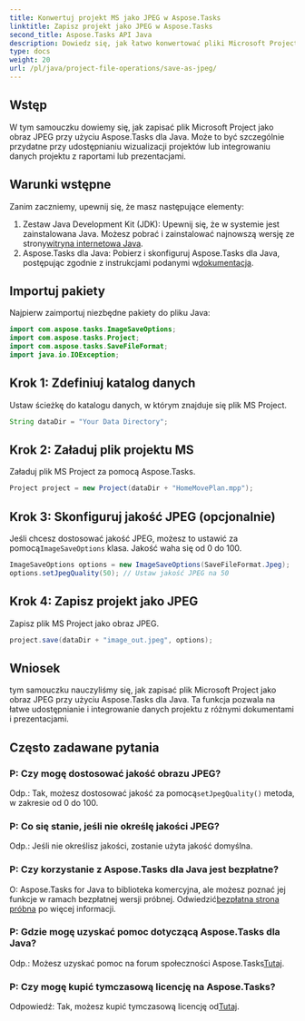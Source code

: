 ```yaml
---
title: Konwertuj projekt MS jako JPEG w Aspose.Tasks
linktitle: Zapisz projekt jako JPEG w Aspose.Tasks
second_title: Aspose.Tasks API Java
description: Dowiedz się, jak łatwo konwertować pliki Microsoft Project na obrazy JPEG za pomocą Aspose.Tasks dla Java. Zwiększ swoją produktywność.
type: docs
weight: 20
url: /pl/java/project-file-operations/save-as-jpeg/
---
```

## Wstęp
W tym samouczku dowiemy się, jak zapisać plik Microsoft Project jako obraz JPEG przy użyciu Aspose.Tasks dla Java. Może to być szczególnie przydatne przy udostępnianiu wizualizacji projektów lub integrowaniu danych projektu z raportami lub prezentacjami.
## Warunki wstępne
Zanim zaczniemy, upewnij się, że masz następujące elementy:
1.  Zestaw Java Development Kit (JDK): Upewnij się, że w systemie jest zainstalowana Java. Możesz pobrać i zainstalować najnowszą wersję ze strony[witryna internetowa Java](https://www.oracle.com/java/technologies/javase-jdk11-downloads.html).
2.  Aspose.Tasks dla Java: Pobierz i skonfiguruj Aspose.Tasks dla Java, postępując zgodnie z instrukcjami podanymi w[dokumentacja](https://reference.aspose.com/tasks/java/).

## Importuj pakiety
Najpierw zaimportuj niezbędne pakiety do pliku Java:
```java
import com.aspose.tasks.ImageSaveOptions;
import com.aspose.tasks.Project;
import com.aspose.tasks.SaveFileFormat;
import java.io.IOException;
```
## Krok 1: Zdefiniuj katalog danych
Ustaw ścieżkę do katalogu danych, w którym znajduje się plik MS Project.
```java
String dataDir = "Your Data Directory";
```
## Krok 2: Załaduj plik projektu MS
Załaduj plik MS Project za pomocą Aspose.Tasks.
```java
Project project = new Project(dataDir + "HomeMovePlan.mpp");
```
## Krok 3: Skonfiguruj jakość JPEG (opcjonalnie)
 Jeśli chcesz dostosować jakość JPEG, możesz to ustawić za pomocą`ImageSaveOptions` klasa. Jakość waha się od 0 do 100.
```java
ImageSaveOptions options = new ImageSaveOptions(SaveFileFormat.Jpeg);
options.setJpegQuality(50); // Ustaw jakość JPEG na 50
```
## Krok 4: Zapisz projekt jako JPEG
Zapisz plik MS Project jako obraz JPEG.
```java
project.save(dataDir + "image_out.jpeg", options);
```

## Wniosek
tym samouczku nauczyliśmy się, jak zapisać plik Microsoft Project jako obraz JPEG przy użyciu Aspose.Tasks dla Java. Ta funkcja pozwala na łatwe udostępnianie i integrowanie danych projektu z różnymi dokumentami i prezentacjami.
## Często zadawane pytania
### P: Czy mogę dostosować jakość obrazu JPEG?
 Odp.: Tak, możesz dostosować jakość za pomocą`setJpegQuality()` metoda, w zakresie od 0 do 100.
### P: Co się stanie, jeśli nie określę jakości JPEG?
Odp.: Jeśli nie określisz jakości, zostanie użyta jakość domyślna.
### P: Czy korzystanie z Aspose.Tasks dla Java jest bezpłatne?
 O: Aspose.Tasks for Java to biblioteka komercyjna, ale możesz poznać jej funkcje w ramach bezpłatnej wersji próbnej. Odwiedzić[bezpłatna strona próbna](https://releases.aspose.com/) po więcej informacji.
### P: Gdzie mogę uzyskać pomoc dotyczącą Aspose.Tasks dla Java?
Odp.: Możesz uzyskać pomoc na forum społeczności Aspose.Tasks[Tutaj](https://forum.aspose.com/c/tasks/15).
### P: Czy mogę kupić tymczasową licencję na Aspose.Tasks?
 Odpowiedź: Tak, możesz kupić tymczasową licencję od[Tutaj](https://purchase.aspose.com/temporary-license/).
